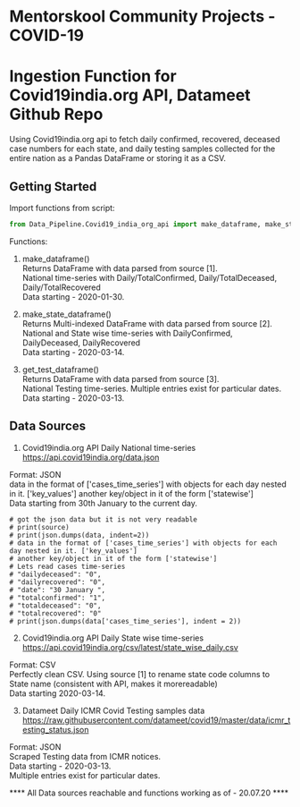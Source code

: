 # Mentorskool Community Projects - COVID-19

# Ingestion Function for Covid19india.org API, Datameet Github Repo
Using Covid19india.org api to fetch daily confirmed, recovered, deceased case numbers for each state, and
 daily testing samples collected for the entire nation as a Pandas DataFrame or storing it as a CSV. 

## Getting Started
Import functions from script:
```python 
from Data_Pipeline.Covid19_india_org_api import make_dataframe, make_state_dataframe, get_test_dataframe
```
Functions:
1. make_dataframe()\
Returns DataFrame with data parsed from source [1].\
National time-series with Daily/TotalConfirmed, Daily/TotalDeceased, Daily/TotalRecovered\
Data starting - 2020-01-30.

2. make_state_dataframe()\
Returns Multi-indexed DataFrame with data parsed from source [2].\
National and State wise time-series with DailyConfirmed, DailyDeceased, DailyRecovered\
Data starting - 2020-03-14.

3. get_test_dataframe()\
Returns DataFrame with data parsed from source [3].\
National Testing time-series. Multiple entries exist for particular dates.\
Data starting - 2020-03-13.

## Data Sources

1. Covid19india.org API Daily National time-series\
https://api.covid19india.org/data.json

Format: JSON\
data in the format of ['cases_time_series'] with objects for each day nested in it. ['key_values']
another key/object in it of the form ['statewise']\
Data starting from 30th January to the current day.
```
# got the json data but it is not very readable
# print(source)
# print(json.dumps(data, indent=2))
# data in the format of ['cases_time_series'] with objects for each day nested in it. ['key_values']
# another key/object in it of the form ['statewise']
# Lets read cases time-series
# "dailydeceased": "0",
# "dailyrecovered": "0",
# "date": "30 January ",
# "totalconfirmed": "1",
# "totaldeceased": "0",
# "totalrecovered": "0"
# print(json.dumps(data['cases_time_series'], indent = 2))
```

2. Covid19india.org API Daily State wise time-series\
https://api.covid19india.org/csv/latest/state_wise_daily.csv

Format: CSV\
Perfectly clean CSV. Using source [1] to rename state code columns to State name (consistent with API, makes it morereadable)\
Data starting 2020-03-14.

3. Datameet Daily ICMR Covid Testing samples data\
https://raw.githubusercontent.com/datameet/covid19/master/data/icmr_testing_status.json

Format: JSON\
Scraped Testing data from ICMR notices.\
Data starting - 2020-03-13.\
Multiple entries exist for particular dates.

**** All Data sources reachable and functions working as of - 20.07.20 ****